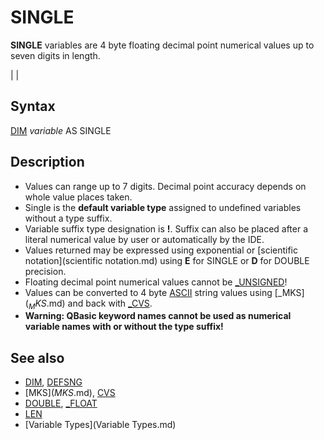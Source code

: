 # SINGLE

**SINGLE** variables are 4 byte floating decimal point numerical values up to seven digits in length.

  

|  |

## Syntax

[DIM](DIM.md) *variable* AS SINGLE
  

## Description

* Values can range up to 7 digits. Decimal point accuracy depends on whole value places taken.
* Single is the **default variable type** assigned to undefined variables without a type suffix.
* Variable suffix type designation is **!**. Suffix can also be placed after a literal numerical value by user or automatically by the IDE.
* Values returned may be expressed using exponential or [scientific notation](scientific notation.md) using **E** for SINGLE or **D** for DOUBLE precision.
* Floating decimal point numerical values cannot be [_UNSIGNED](_UNSIGNED.md)!
* Values can be converted to 4 byte [ASCII](ASCII.md) string values using [_MKS$](_MKS$.md) and back with [_CVS](_CVS.md).
* **Warning: QBasic keyword names cannot be used as numerical variable names with or without the type suffix!**

  

## See also

* [DIM](DIM.md), [DEFSNG](DEFSNG.md)
* [MKS$](MKS$.md), [CVS](CVS.md)
* [DOUBLE](DOUBLE.md), [_FLOAT](_FLOAT.md)
* [LEN](LEN.md)
* [Variable Types](Variable Types.md)

  
